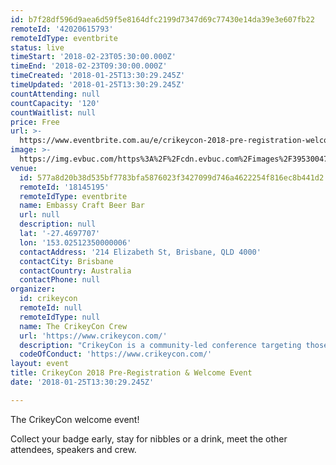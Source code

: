 ```yaml
---
id: b7f28df596d9aea6d59f5e8164dfc2199d7347d69c77430e14da39e3e607fb22
remoteId: '42020615793'
remoteIdType: eventbrite
status: live
timeStart: '2018-02-23T05:30:00.000Z'
timeEnd: '2018-02-23T09:30:00.000Z'
timeCreated: '2018-01-25T13:30:29.245Z'
timeUpdated: '2018-01-25T13:30:29.245Z'
countAttending: null
countCapacity: '120'
countWaitlist: null
price: Free
url: >-
  https://www.eventbrite.com.au/e/crikeycon-2018-pre-registration-welcome-event-tickets-42020615793?aff=ebapi
image: >-
  https://img.evbuc.com/https%3A%2F%2Fcdn.evbuc.com%2Fimages%2F39530047%2F145709841741%2F1%2Foriginal.jpg?s=badf1f01b1f5b6737324210970d0560d
venue:
  id: 577a8d20b38d535bf7783bfa5876023f3427099d746a4622254f816ec8b441d2
  remoteId: '18145195'
  remoteIdType: eventbrite
  name: Embassy Craft Beer Bar
  url: null
  description: null
  lat: '-27.4697707'
  lon: '153.02512350000006'
  contactAddress: '214 Elizabeth St, Brisbane, QLD 4000'
  contactCity: Brisbane
  contactCountry: Australia
  contactPhone: null
organizer:
  id: crikeycon
  remoteId: null
  remoteIdType: null
  name: The CrikeyCon Crew
  url: 'https://www.crikeycon.com/'
  description: "CrikeyCon is a community-led conference targeting those with an interest in information security around South-East Queensland and beyond.\nThe informal style of the event is designed to facilitate knowledge sharing between all participants. The event consists of presentations and demonstrations by industry professionals, security wizards, and enthusiasts alike.\nCheck out full details at\_www.CrikeyCon.com\nT-Shirts and other swag are optional add-ons once you've picked your ticket type. \_Retro gear is available on\_https://crikeycon.secure-decoration.com\_(or if you like certificate mismatches,\_swag.CrikeyCon.com).\nEach year, CrikeyCon donates excess profits to local charities."
  codeOfConduct: 'https://www.crikeycon.com/'
layout: event
title: CrikeyCon 2018 Pre-Registration & Welcome Event
date: '2018-01-25T13:30:29.245Z'

---
```

<P>The CrikeyCon welcome event!</P>
<P>Collect your badge early, stay for nibbles or a drink, meet the other attendees, speakers and crew.</P>
